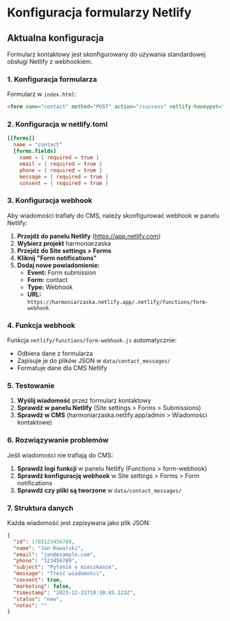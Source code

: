 # Konfiguracja formularzy Netlify

## Aktualna konfiguracja

Formularz kontaktowy jest skonfigurowany do używania standardowej obsługi Netlify z webhookiem.

### 1. Konfiguracja formularza

Formularz w `index.html`:
```html
<form name="contact" method="POST" action="/success" netlify-honeypot="bot-field" class="contact-form" id="contactForm">
```

### 2. Konfiguracja w netlify.toml

```toml
[[forms]]
  name = "contact"
  [forms.fields]
    name = { required = true }
    email = { required = true }
    phone = { required = true }
    message = { required = true }
    consent = { required = true }
```

### 3. Konfiguracja webhook

Aby wiadomości trafiały do CMS, należy skonfigurować webhook w panelu Netlify:

1. **Przejdź do panelu Netlify** (https://app.netlify.com)
2. **Wybierz projekt** harmoniarzaska
3. **Przejdź do Site settings > Forms**
4. **Kliknij "Form notifications"**
5. **Dodaj nowe powiadomienie:**
   - **Event:** Form submission
   - **Form:** contact
   - **Type:** Webhook
   - **URL:** `https://harmoniarzaska.netlify.app/.netlify/functions/form-webhook`

### 4. Funkcja webhook

Funkcja `netlify/functions/form-webhook.js` automatycznie:
- Odbiera dane z formularza
- Zapisuje je do plików JSON w `data/contact_messages/`
- Formatuje dane dla CMS Netlify

### 5. Testowanie

1. **Wyślij wiadomość** przez formularz kontaktowy
2. **Sprawdź w panelu Netlify** (Site settings > Forms > Submissions)
3. **Sprawdź w CMS** (harmoniarzaska.netlify.app/admin > Wiadomości kontaktowe)

### 6. Rozwiązywanie problemów

Jeśli wiadomości nie trafiają do CMS:

1. **Sprawdź logi funkcji** w panelu Netlify (Functions > form-webhook)
2. **Sprawdź konfigurację webhook** w Site settings > Forms > Form notifications
3. **Sprawdź czy pliki są tworzone** w `data/contact_messages/`

### 7. Struktura danych

Każda wiadomość jest zapisywana jako plik JSON:
```json
{
  "id": 1703123456789,
  "name": "Jan Kowalski",
  "email": "jan@example.com",
  "phone": "123456789",
  "subject": "Pytanie o mieszkanie",
  "message": "Treść wiadomości",
  "consent": true,
  "marketing": false,
  "timestamp": "2023-12-21T10:30:45.123Z",
  "status": "new",
  "notes": ""
}
```
